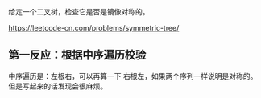 给定一个二叉树，检查它是否是镜像对称的。

https://leetcode-cn.com/problems/symmetric-tree/


## 第一反应：根据中序遍历校验

中序遍历是：左根右，可以再算一下 右根左，如果两个序列一样说明是对称的。但是写起来的话发现会很麻烦。
